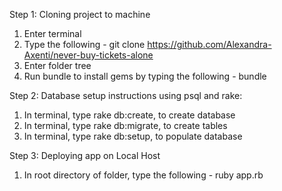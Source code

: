 Step 1: Cloning project to machine

1. Enter terminal
2. Type the following - git clone https://github.com/Alexandra-Axenti/never-buy-tickets-alone
3. Enter folder tree
4. Run bundle to install gems by typing the following - bundle

Step 2: Database setup instructions using psql and rake:

1. In terminal, type rake db:create, to create database
2. In terminal, type rake db:migrate, to create tables
3. In terminal, type rake db:setup, to populate database

Step 3: Deploying app on Local Host

1. In root directory of folder, type the following - ruby app.rb
